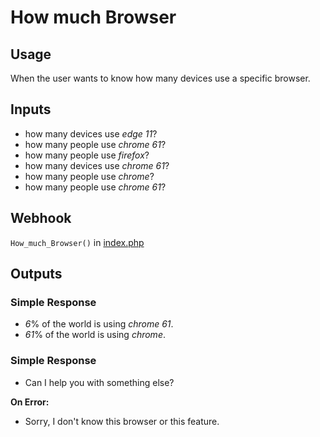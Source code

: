 # How much Browser
## Usage
When the user wants to know how many devices use a specific browser.
## Inputs
* how many devices use _edge_ _11_?
* how many people use _chrome_ _61_?
* how many people use _firefox_?
* how many devices use _chrome_ _61_?
* how many people use _chrome_?
* how many people use _chrome_ _61_?
## Webhook
`How_much_Browser()` in [index.php](../index.php)
## Outputs
### Simple Response
* _6_% of the world is using _chrome_ _61_.
* _61_% of the world is using _chrome_.
### Simple Response
* Can I help you with something else?

**On Error:**

* Sorry, I don't know this browser or this feature.